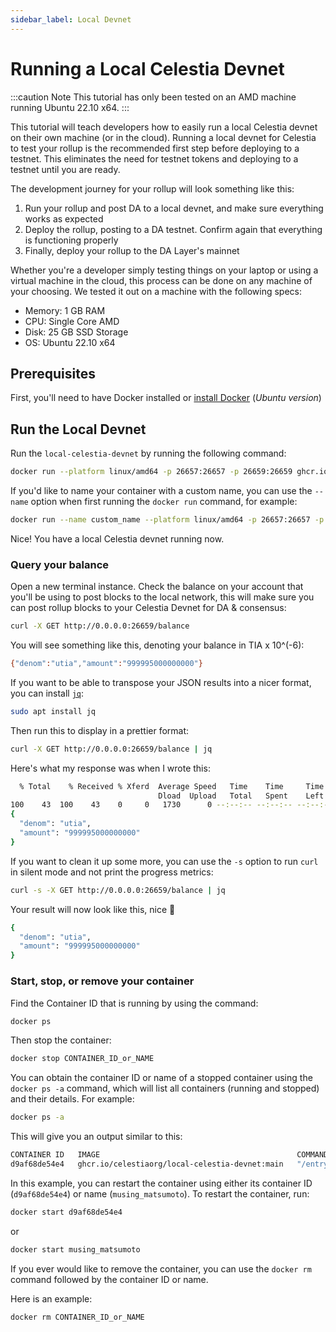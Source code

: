 ```yaml
---
sidebar_label: Local Devnet
---
```


# Running a Local Celestia Devnet

:::caution Note
This tutorial has only been tested on an AMD machine running Ubuntu 22.10 x64.
:::

This tutorial will teach developers how to easily run a local Celestia devnet
on their own machine (or in the cloud). Running a local devnet for Celestia
to test your rollup is the recommended first step before deploying to a testnet.
This eliminates the need for testnet tokens and deploying to a testnet until
you are ready.

The development journey for your rollup will look something like this:

1. Run your rollup and post DA to a local devnet, and make sure everything works
as expected
2. Deploy the rollup, posting to a DA testnet. Confirm again that everything
is functioning properly
3. Finally, deploy your rollup to the DA Layer's mainnet

Whether you're a developer simply testing things on your laptop or using a
virtual machine in the cloud, this process can be done on any machine of
your choosing. We tested it out on a machine with the following
specs:

- Memory: 1 GB RAM
- CPU: Single Core AMD
- Disk: 25 GB SSD Storage
- OS: Ubuntu 22.10 x64

## Prerequisites

First, you'll need to have Docker installed or [install Docker](https://docs.docker.com/engine/install/ubuntu/#install-using-the-repository)
(*Ubuntu version*)

## Run the Local Devnet

Run the `local-celestia-devnet` by running the following command:

```bash
docker run --platform linux/amd64 -p 26657:26657 -p 26659:26659 ghcr.io/celestiaorg/local-celestia-devnet:main
```

If you'd like to name your container with a custom name, you can use the
`--name` option when first running the `docker run` command, for example:

```bash
docker run --name custom_name --platform linux/amd64 -p 26657:26657 -p 26659:26659 ghcr.io/celestiaorg/local-celestia-devnet:main
```

Nice! You have a local Celestia devnet running now.

### Query your balance

Open a new terminal instance. Check the balance on your account that you'll be
using to post blocks to the local network, this will make sure you can post
rollup blocks to your Celestia Devnet for DA & consensus:

```bash
curl -X GET http://0.0.0.0:26659/balance
```

You will see something like this, denoting your balance in TIA x 10^(-6):

```bash
{"denom":"utia","amount":"999995000000000"}
```

If you want to be able to transpose your JSON results into a nicer
format, you can install [`jq`](https://stedolan.github.io/jq/):

```bash
sudo apt install jq
```

Then run this to display in a prettier format:

```bash
curl -X GET http://0.0.0.0:26659/balance | jq
```

Here's what my response was when I wrote this:

```bash
  % Total    % Received % Xferd  Average Speed   Time    Time     Time  Current
                                 Dload  Upload   Total   Spent    Left  Speed
100    43  100    43    0     0   1730      0 --:--:-- --:--:-- --:--:--  1791
{
  "denom": "utia",
  "amount": "999995000000000"
}
```

If you want to clean it up some more, you can use the `-s` option to run `curl`
in silent mode and not print the progress metrics:

```bash
curl -s -X GET http://0.0.0.0:26659/balance | jq
```

Your result will now look like this, nice 🫡

```bash
{
  "denom": "utia",
  "amount": "999995000000000"
}
```

### Start, stop, or remove your container

Find the Container ID that is running by using the command:

```bash
docker ps
```

Then stop the container:

```bash
docker stop CONTAINER_ID_or_NAME
```

You can obtain the container ID or name of a stopped container using the
`docker ps -a` command, which will list all containers (running and stopped)
and their details. For example:

```bash
docker ps -a
```

This will give you an output similar to this:

<!-- markdownlint-disable MD013 -->
```bash
CONTAINER ID   IMAGE                                            COMMAND            CREATED         STATUS         PORTS                                                                                                                         NAMES
d9af68de54e4   ghcr.io/celestiaorg/local-celestia-devnet:main   "/entrypoint.sh"   5 minutes ago   Up 2 minutes   1317/tcp, 9090/tcp, 0.0.0.0:26657->26657/tcp, :::26657->26657/tcp, 26656/tcp, 0.0.0.0:26659->26659/tcp, :::26659->26659/tcp   musing_matsumoto
```
<!-- markdownlint-enable MD013 -->

In this example, you can restart the container using either its container ID
(`d9af68de54e4`) or name (`musing_matsumoto`). To restart the container, run:

```bash
docker start d9af68de54e4
```

or

```bash
docker start musing_matsumoto
```

If you ever would like to remove the container, you can use the `docker rm`
command followed by the container ID or name.

Here is an example:

```bash
docker rm CONTAINER_ID_or_NAME
```
